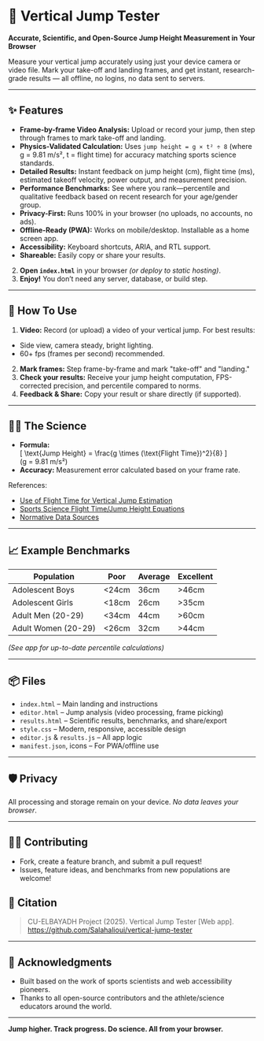 # 🏀 Vertical Jump Tester

**Accurate, Scientific, and Open-Source Jump Height Measurement in Your Browser**

Measure your vertical jump accurately using just your device camera or video file. Mark your take-off and landing frames, and get instant, research-grade results — all offline, no logins, no data sent to servers.

---

## ✨ Features

- **Frame-by-frame Video Analysis:** Upload or record your jump, then step through frames to mark take-off and landing.
- **Physics-Validated Calculation:** Uses `jump height = g × t² ÷ 8` (where g = 9.81 m/s², t = flight time) for accuracy matching sports science standards.
- **Detailed Results:** Instant feedback on jump height (cm), flight time (ms), estimated takeoff velocity, power output, and measurement precision.
- **Performance Benchmarks:** See where you rank—percentile and qualitative feedback based on recent research for your age/gender group.
- **Privacy-First:** Runs 100% in your browser (no uploads, no accounts, no ads).
- **Offline-Ready (PWA):** Works on mobile/desktop. Installable as a home screen app.
- **Accessibility:** Keyboard shortcuts, ARIA, and RTL support.
- **Shareable:** Easily copy or share your results.

2. **Open `index.html`** in your browser *(or deploy to static hosting)*.
3. **Enjoy!** You don’t need any server, database, or build step.

---

## 👟 How To Use

1. **Video:** Record (or upload) a video of your vertical jump. For best results:
- Side view, camera steady, bright lighting.
- 60+ fps (frames per second) recommended.
2. **Mark frames:** Step frame-by-frame and mark "take-off" and "landing."
3. **Check your results:** Receive your jump height computation, FPS-corrected precision, and percentile compared to norms.
4. **Feedback & Share:** Copy your result or share directly (if supported).

---

## 🧑‍🔬 The Science

- **Formula:**  
\[
\text{Jump Height} = \frac{g \times (\text{Flight Time})^2}{8}
\]  
(g = 9.81 m/s²)
- **Accuracy:** Measurement error calculated based on your frame rate.

References:  
- [Use of Flight Time for Vertical Jump Estimation](https://www.frontiersin.org/articles/10.3389/fragi.2024.1504789/full)  
- [Sports Science Flight Time/Jump Height Equations](https://www.sciencedirect.com/science/article/pii/S258979182300018X)  
- [Normative Data Sources](https://www.topendsports.com/testing/norms/vertical-jump.htm)

---

## 📈 Example Benchmarks

| Population          | Poor   | Average | Excellent   |
|---------------------|--------|---------|-------------|
| Adolescent Boys     | <24cm  | 36cm    | >46cm       |
| Adolescent Girls    | <18cm  | 26cm    | >35cm       |
| Adult Men (20-29)   | <34cm  | 44cm    | >60cm       |
| Adult Women (20-29) | <26cm  | 32cm    | >44cm       |

*(See app for up-to-date percentile calculations)*

---

## 📦 Files

- `index.html` – Main landing and instructions
- `editor.html` – Jump analysis (video processing, frame picking)
- `results.html` – Scientific results, benchmarks, and share/export
- `style.css` – Modern, responsive, accessible design
- `editor.js` & `results.js` – All app logic
- `manifest.json`, icons – For PWA/offline use

---

## 🛡️ Privacy

All processing and storage remain on your device. *No data leaves your browser*.

---

## 🧑‍💻 Contributing

- Fork, create a feature branch, and submit a pull request!
- Issues, feature ideas, and benchmarks from new populations are welcome!


## 📢 Citation

> CU-ELBAYADH Project (2025). Vertical Jump Tester [Web app]. https://github.com/Salahalioui/vertical-jump-tester

---

## 🙏 Acknowledgments

- Built based on the work of sports scientists and web accessibility pioneers.
- Thanks to all open-source contributors and the athlete/science educators around the world.

---

**Jump higher. Track progress. Do science. All from your browser.**

